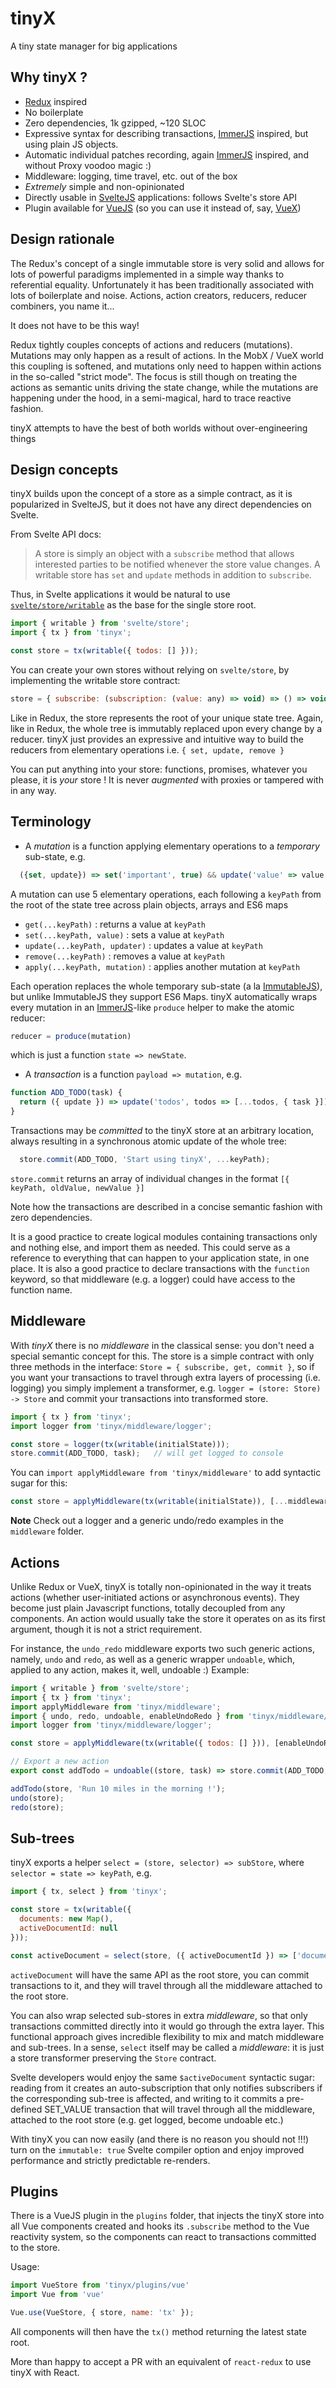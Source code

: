 # tinyX
A tiny state manager for big applications

## Why tinyX ?
* [Redux](https://redux.js.org/) inspired
* No boilerplate
* Zero dependencies, 1k gzipped, ~120 SLOC
* Expressive syntax for describing transactions, [ImmerJS](https://immerjs.github.io/immer/docs/introduction) inspired, but using plain JS objects.
* Automatic individual patches recording, again [ImmerJS](https://immerjs.github.io/immer/docs/introduction) inspired, and without Proxy voodoo magic :)
* Middleware: logging, time travel, etc. out of the box
* *Extremely* simple and non-opinionated
* Directly usable in [SvelteJS](https://svelte.dev/) applications: follows Svelte's store API
* Plugin available for [VueJS](https://vuejs.org/) (so you can use it instead of, say, [VueX](https://vuex.vuejs.org/))

## Design rationale
The Redux's concept of a single immutable store is very solid and allows for lots of powerful paradigms implemented in a simple way thanks to referential equality. Unfortunately it has been traditionally associated with lots of boilerplate and noise. Actions, action creators, reducers, reducer combiners, you name it...

It does not have to be this way!

Redux tightly couples concepts of actions and reducers (mutations). Mutations may only happen as a result of actions. In the MobX / VueX world this coupling is softened, and mutations only need to happen within actions in the so-called "strict mode". The focus is still though on treating the actions as semantic units driving the state change, while the mutations are happening under the hood, in a semi-magical, hard to trace reactive fashion.

tinyX attempts to have the best of both worlds without over-engineering things

## Design concepts
tinyX builds upon the concept of a store as a simple contract, as it is popularized in SvelteJS, but it does not have any direct dependencies on Svelte.

From Svelte API docs:
> A store is simply an object with a `subscribe` method that allows interested parties to be notified whenever the store value changes.
> A writable store has `set` and `update` methods in addition to `subscribe`.

Thus, in Svelte applications it would be natural to use [`svelte/store/writable`](https://svelte.dev/docs) as the base for the single store root.

```js
import { writable } from 'svelte/store';
import { tx } from 'tinyx';

const store = tx(writable({ todos: [] }));
```

You can create your own stores without relying on `svelte/store`, by implementing the writable store contract:
```js
store = { subscribe: (subscription: (value: any) => void) => () => void, set: (value: any) => void }
```

Like in Redux, the store represents the root of your unique state tree. Again, like in Redux, the whole tree is immutably replaced upon every change by a reducer.
tinyX just provides an expressive and intuitive way to build the reducers from elementary operations i.e. `{ set, update, remove }`

You can put anything into your store: functions, promises, whatever you please, it is *your* store ! It is never *augmented* with proxies or tampered with in any way.

## Terminology
* A *mutation* is a function applying elementary operations to a *temporary* sub-state, e.g.
```js
  ({set, update}) => set('important', true) && update('value' => value.toUpperCase()) && set('style', 'color', 'red')
```
A mutation can use 5 elementary operations, each following a `keyPath` from the root of the state tree across plain objects, arrays and ES6 maps
- `get(...keyPath)` : returns a value at `keyPath`
- `set(...keyPath, value)` : sets a value at `keyPath`
- `update(...keyPath, updater)` : updates a value at `keyPath`
- `remove(...keyPath)` : removes a value at `keyPath`
- `apply(...keyPath, mutation)` : applies another mutation at `keyPath`

Each operation replaces the whole temporary sub-state (a la [ImmutableJS](https://immutable-js.github.io/immutable-js/)), but unlike ImmutableJS they support ES6 Maps.
tinyX automatically wraps every mutation in an [ImmerJS](https://immerjs.github.io/immer/docs/introduction)-like `produce` helper to make the atomic reducer:
```js
reducer = produce(mutation)
```
which is just a function `state => newState`.

* A *transaction* is a function `payload => mutation`, e.g.
```js
function ADD_TODO(task) {
  return ({ update }) => update('todos', todos => [...todos, { task }])
}
```

Transactions may be *committed* to the tinyX store at an arbitrary location, always resulting in a synchronous atomic update of the whole tree:
```js
  store.commit(ADD_TODO, 'Start using tinyX', ...keyPath);
```
`store.commit` returns an array of individual changes in the format `[{ keyPath, oldValue, newValue }]`

Note how the transactions are described in a concise semantic fashion with zero dependencies.

It is a good practice to create logical modules containing transactions only and nothing else, and import them as needed.
This could serve as a reference to everything that can happen to your application state, in one place.
It is also a good practice to declare transactions with the `function` keyword, so that middleware (e.g. a logger) could have access to the function name.

## Middleware
With *tinyX* there is no *middleware* in the classical sense: you don't need a special semantic concept for this. The store is a simple contract with only three methods in the interface: `Store = { subscribe, get, commit }`, so if you want your transactions to travel through extra layers of processing (i.e. logging) you simply implement a transformer, e.g. `logger = (store: Store) -> Store` and commit your transactions into transformed store.
```js
import { tx } from 'tinyx';
import logger from 'tinyx/middleware/logger';

const store = logger(tx(writable(initialState)));
store.commit(ADD_TODO, task);   // will get logged to console
```
You can `import applyMiddleware from 'tinyx/middleware'` to add syntactic sugar for this:
```js
const store = applyMiddleware(tx(writable(initialState)), [...middleware]);
```
**Note** Check out a logger and a generic undo/redo examples in the `middleware` folder.

## Actions
Unlike Redux or VueX, tinyX is totally non-opinionated in the way it treats actions (whether user-initiated actions or asynchronous events). They become just plain Javascript functions, totally decoupled from any components. An action would usually take the store it operates on as its first argument, though it is not a strict requirement.

For instance, the `undo_redo` middleware exports two such generic actions, namely, `undo` and `redo`, as well as a generic wrapper `undoable`, which, applied to any action, makes it, well, undoable :)
Example:

```js
import { writable } from 'svelte/store';
import { tx } from 'tinyx';
import applyMiddleware from 'tinyx/middleware';
import { undo, redo, undoable, enableUndoRedo } from 'tinyx/middleware/undo_redo';
import logger from 'tinyx/middleware/logger';

const store = applyMiddleware(tx(writable({ todos: [] })), [enableUndoRedo, logger]);

// Export a new action
export const addTodo = undoable((store, task) => store.commit(ADD_TODO, task));

addTodo(store, 'Run 10 miles in the morning !');
undo(store);
redo(store);
```

## Sub-trees
tinyX exports a helper `select = (store, selector) => subStore`, where `selector = state => keyPath`, e.g.
```js
import { tx, select } from 'tinyx';

const store = tx(writable({
  documents: new Map(),
  activeDocumentId: null
}));

const activeDocument = select(store, ({ activeDocumentId }) => ['documents', activeDocumentId]);
```

`activeDocument` will have the same API as the root store, you can commit transactions to it, and they will travel through all the middleware attached to the root store.

You can also wrap selected sub-stores in extra *middleware*, so that only transactions committed directly into it would go through the extra layer. This functional approach gives incredible flexibility to mix and match middleware and sub-trees. In a sense, `select` itself may be called a *middleware*: it is just a store transformer preserving the `Store` contract.

Svelte developers would enjoy the same `$activeDocument` syntactic sugar: reading from it creates an auto-subscription that only notifies subscribers if the corresponding sub-tree is affected, and writing to it commits a pre-defined SET_VALUE transaction that will travel through all the middleware, attached to the root store (e.g. get logged, become undoable etc.)

With tinyX you can now easily (and there is no reason you should not !!!) turn on the `immutable: true` Svelte compiler option and enjoy improved performance and strictly predictable re-renders.

## Plugins
There is a VueJS plugin in the `plugins` folder, that injects the tinyX store into all Vue components created and hooks its `.subscribe` method to the Vue reactivity system, so the components can react to transactions committed to the store.

Usage:
```js
import VueStore from 'tinyx/plugins/vue'
import Vue from 'vue'

Vue.use(VueStore, { store, name: 'tx' });
```
All components will then have the `tx()` method returning the latest state root.

More than happy to accept a PR with an equivalent of `react-redux` to use tinyX with React.
